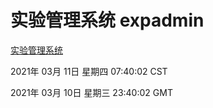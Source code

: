 # 实验管理系统 expadmin
[实验管理系统](http://:56808/expadmin-782313d2-e1b1-4ea7-932e-3a55e6a1a4d0/)

2021年 03月 11日 星期四 07:40:02 CST

2021年 03月 10日 星期三 23:40:02 GMT
